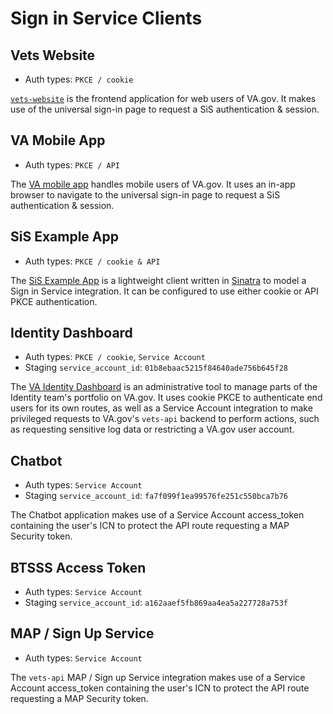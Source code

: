 # Sign in Service Clients

## Vets Website

* Auth types: `PKCE / cookie`
 
 [`vets-website`](https://github.com/department-of-veterans-affairs/vets-website) is the frontend application for web users of VA.gov. It makes use of the universal sign-in page to request a SiS authentication & session.

## VA Mobile App

* Auth types: `PKCE / API`

The [VA mobile app](https://github.com/department-of-veterans-affairs/va-mobile-app) handles mobile users of VA.gov. It uses an in-app browser to navigate to the universal sign-in page to request a SiS authentication & session.

## SiS Example App

* Auth types: `PKCE / cookie & API`

The [SiS Example App](https://github.com/department-of-veterans-affairs/sign-in-service-client-sinatra) is a lightweight client written in [Sinatra](https://github.com/sinatra/sinatra?tab=readme-ov-file#sinatra) to model a Sign in Service integration. It can be configured to use either cookie or API PKCE authentication.

## Identity Dashboard

* Auth types: `PKCE / cookie`, `Service Account`
* Staging `service_account_id`: `01b8ebaac5215f84640ade756b645f28`

The [VA Identity Dashboard](https://github.com/department-of-veterans-affairs/va-identity-dashboard?tab=readme-ov-file#va-identity-dashboard) is an administrative tool to manage parts of the Identity team's portfolio on VA.gov. It uses cookie PKCE to authenticate end users for its own routes, as well as a Service Account integration to make privileged requests to VA.gov's `vets-api` backend to perform actions, such as requesting sensitive log data or restricting a VA.gov user account.

## Chatbot

* Auth types: `Service Account`
* Staging `service_account_id`: `fa7f099f1ea99576fe251c550bca7b76`

The Chatbot application makes use of a Service Account access_token containing the user's ICN to protect the API route requesting a MAP Security token.

## BTSSS Access Token
* Auth types: `Service Account`
* Staging `service_account_id`: `a162aaef5fb869aa4ea5a227728a753f`

## MAP / Sign Up Service

* Auth types: `Service Account`

The `vets-api` MAP / Sign up Service integration makes use of a Service Account access_token containing the user's ICN to protect the API route requesting a MAP Security token.
